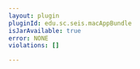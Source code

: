 ```yaml
---
layout: plugin
pluginId: edu.sc.seis.macAppBundle
isJarAvailable: true
error: NONE
violations: []

---
```

